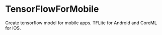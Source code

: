 # TensorFlowForMobile
Create tensorflow model for mobile apps. TFLite for Android and CoreML for iOS.

